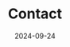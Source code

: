 ---
title: Contact
date: 2024-09-24
type: landing
sections:
  - block: contact
    content:
      title: '**Contact**'
      subtitle: '' 
      text: '' 
      contact_links:
        - icon: square-google-plus
          icon_pack: fab
          name: nhj7804@jbnu.ac.kr
          link: 'mailto:nhj7804@jbnu.ac.kr'
        - icon: square-whatsapp
          icon_pack: fab
          name: 010-2485-7804
          link: 'tel:010-2485-7804'
        - icon: square-font-awesome
          icon_pack: fab
          name: 전라북도 전주시 전북대학교 공과대학 7호관 512호
          link: 'https://www.google.com/maps/search/?api=1&query=35.84601324617979,127.13444961966684'
        - icon: square-github
          icon_pack: fab
          name: GitHub
          link: 'https://github.com/NOHHYEONGJUN'
        - icon: square-gitlab
          icon_pack: fab
          name : GitLab
          link: 'https://gitlab.com/nohhyeongjun/nohhyeongjun/-/learn_gitlab'
        - icon: linkedin
          icon_pack: fab
          name: LinkedIn
          link: 'https://linkedin.com/in/형준-노-22a1b5326'

        
      autolink: true
      coordinates:
        latitude: '35.84601324617979'
        longitude: '127.13444961966684'
    design:
      columns: '1'

map:
  provider: 'mapnik'
  api_key: ''
  zoom: 15
---
